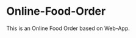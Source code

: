 # Online-Food-Order

This is an Online Food Order based on Web-App.












































































































































































































































































































































